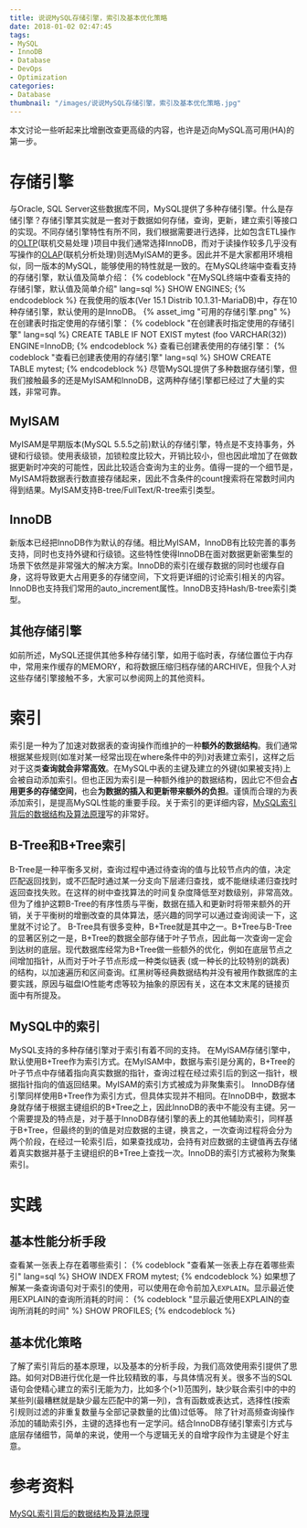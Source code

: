 ```yaml
---
title: 说说MySQL存储引擎，索引及基本优化策略
date: 2018-01-02 02:47:45
tags:
- MySQL
- InnoDB
- Database
- DevOps
- Optimization
categories:
- Database
thumbnail: "/images/说说MySQL存储引擎，索引及基本优化策略.jpg"
---
```

本文讨论一些听起来比增删改查更高级的内容，也许是迈向MySQL高可用(HA)的第一步。

# 存储引擎
与Oracle, SQL Server这些数据库不同，MySQL提供了多种存储引擎。什么是存储引擎？存储引擎其实就是一套对于数据如何存储，查询，更新，建立索引等接口的实现。不同存储引擎特性有所不同，我们根据需要进行选择，比如包含ETL操作的[OLTP](https://en.wikipedia.org/wiki/Online_analytical_processing)(联机交易处理
)项目中我们通常选择InnoDB，而对于读操作较多几乎没有写操作的[OLAP](https://en.wikipedia.org/wiki/Online_transaction_processing)(联机分析处理)则选MyISAM的更多。因此并不是大家都用环境相似，同一版本的MySQL，能够使用的特性就是一致的。在MySQL终端中查看支持的存储引擎，默认值及简单介绍：
{% codeblock "在MySQL终端中查看支持的存储引擎，默认值及简单介绍" lang=sql %}
SHOW ENGINES;
{% endcodeblock %}
在我使用的版本(Ver 15.1 Distrib 10.1.31-MariaDB)中，存在10种存储引擎，默认使用的是InnoDB。
{% asset_img "可用的存储引擎.png" %}
在创建表时指定使用的存储引擎：
{% codeblock "在创建表时指定使用的存储引擎" lang=sql %}
CREATE TABLE IF NOT EXIST mytest (foo VARCHAR(32)) ENGINE=InnoDB;
{% endcodeblock %}
查看已创建表使用的存储引擎：
{% codeblock "查看已创建表使用的存储引擎" lang=sql %}
SHOW CREATE TABLE mytest;
{% endcodeblock %}
尽管MySQL提供了多种数据存储引擎，但我们接触最多的还是MyISAM和InnoDB，这两种存储引擎都已经过了大量的实践，非常可靠。

## MyISAM
MyISAM是早期版本(MySQL 5.5.5之前)默认的存储引擎，特点是不支持事务，外键和行级锁。使用表级锁，加锁粒度比较大，开销比较小，但也因此增加了在做数据更新时冲突的可能性，因此比较适合查询为主的业务。值得一提的一个细节是，MyISAM将数据表行数直接存储起来，因此不含条件的count搜索将在常数时间内得到结果。MyISAM支持B-tree/FullText/R-tree索引类型。

## InnoDB
新版本已经把InnoDB作为默认的存储。相比MyISAM，InnoDB有比较完善的事务支持，同时也支持外键和行级锁。这些特性使得InnoDB在面对数据更新密集型的场景下依然是非常强大的解决方案。InnoDB的索引在缓存数据的同时也缓存自身，这将导致更大占用更多的存储空间，下文将更详细的讨论索引相关的内容。InnoDB也支持我们常用的auto_increment属性。InnoDB支持Hash/B-tree索引类型。

## 其他存储引擎
如前所述，MySQL还提供其他多种存储引擎，如用于临时表，存储位置位于内存中，常用来作缓存的MEMORY，和将数据压缩归档存储的ARCHIVE，但我个人对这些存储引擎接触不多，大家可以参阅网上的其他资料。

# 索引
索引是一种为了加速对数据表的查询操作而维护的一种**额外的数据结构**。我们通常根据某些规则(如准对某一经常出现在where条件中的列)对表建立索引，这样之后对于这类**查询就会非常高效**。在MySQL中表的主键及建立的外键(如果被支持)上会被自动添加索引。但也正因为索引是一种额外维护的数据结构，因此它不但会**占用更多的存储空间**，也会**为数据的插入和更新带来额外的负担**。谨慎而合理的为表添加索引，是提高MySQL性能的重要手段。关于索引的更详细内容，[MySQL索引背后的数据结构及算法原理](http://blog.codinglabs.org/articles/theory-of-mysql-index.html)写的非常好。

## B-Tree和B+Tree索引
B-Tree是一种平衡多叉树，查询过程中通过待查询的值与比较节点内的值，决定匹配返回找到，或不匹配时通过某一分支向下层递归查找，或不能继续递归查找时返回查找失败。在这样的树中查找算法的时间复杂度降低至对数级别，非常高效。但为了维护这颗B-Tree的有序性质与平衡，数据在插入和更新时将带来额外的开销，关于平衡树的增删改查的具体算法，感兴趣的同学可以通过查询阅读一下，这里就不讨论了。
B-Tree具有很多变种，B+Tree就是其中之一。B+Tree与B-Tree的显著区别之一是，B+Tree的数据全部存储于叶子节点，因此每一次查询一定会到达树的底层。现代数据库经常为B+Tree做一些额外的优化，例如在底层节点之间增加指针，从而对于叶子节点形成一种类似链表 (或一种长的比较特别的跳表) 的结构，以加速遍历和区间查询。红黑树等经典数据结构并没有被用作数据库的主要实践，原因与磁盘IO性能考虑等较为抽象的原因有关，这在本文末尾的链接页面中有所提及。

## MySQL中的索引
MySQL支持的多种存储引擎对于索引有着不同的支持。
在MyISAM存储引擎中，默认使用B+Tree作为索引方式。在MyISAM中，数据与索引是分离的，B+Tree的叶子节点中存储着指向真实数据的指针，查询过程在经过索引后的到这一指针，根据指针指向的值返回结果。MyISAM的索引方式被成为非聚集索引。
InnoDB存储引擎同样使用B+Tree作为索引方式，但具体实现并不相同。在InnoDB中，数据本身就存储于根据主键组织的B+Tree之上，因此InnoDB的表中不能没有主键。另一个需要提及的特点是，对于基于InnoDB存储引擎的表上的其他辅助索引，同样基于B+Tree，但最终的到的值是对应数据的主键，换言之，一次查询过程将会分为两个阶段，在经过一轮索引后，如果查找成功，会持有对应数据的主键值再去存储着真实数据并基于主键组织的B+Tree上查找一次。InnoDB的索引方式被称为聚集索引。

# 实践

## 基本性能分析手段
查看某一张表上存在着哪些索引：
{% codeblock "查看某一张表上存在着哪些索引" lang=sql %}
SHOW INDEX FROM mytest;
{% endcodeblock %}
如果想了解某一条查询语句对于索引的使用，可以使用在命令前加入`EXPLAIN`。显示最近使用EXPLAIN的查询所消耗的时间：
{% codeblock "显示最近使用EXPLAIN的查询所消耗的时间" %}
SHOW PROFILES;
{% endcodeblock %}

## 基本优化策略
了解了索引背后的基本原理，以及基本的分析手段，为我们高效使用索引提供了思路。如何对DB进行优化是一件比较精致的事，与具体情况有关。很多不当的SQL语句会使精心建立的索引无能为力，比如多个(>1)范围列，缺少联合索引中的中的某些列(最糟糕就是缺少最左匹配中的第一列)，含有函数或表达式，选择性(按索引规则过滤的非重复数量与全部记录数量的比值)过低等。
除了针对高频查询操作添加的辅助索引外，主键的选择也有一定学问。结合InnoDB存储引擎索引方式与底层存储细节，简单的来说，使用一个与逻辑无关的自增字段作为主键是个好主意。

# 参考资料
[MySQL索引背后的数据结构及算法原理](http://blog.codinglabs.org/articles/theory-of-mysql-index.html)
